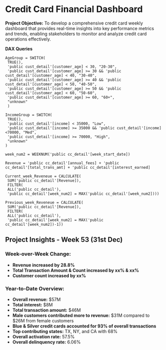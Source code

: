 # Credit Card Financial Dashboard

**Project Objective:**
To develop a comprehensive credit card weekly dashboard that provides real-time insights into key performance metrics and trends, enabling stakeholders to monitor and analyze credit card operations effectively.

**DAX Queries**

```DAX
AgeGroup = SWITCH(
 TRUE(),
 'public cust_detail'[customer_age] < 30, "20-30",
 'public cust_detail'[customer_age] >= 30 && 'public cust_detail'[customer_age] < 40, "30-40",
 'public cust_detail'[customer_age] >= 40 && 'public cust_detail'[customer_age] < 50, "40-50",
 'public cust_detail'[customer_age] >= 50 && 'public cust_detail'[customer_age] < 60, "50-60",
 'public cust_detail'[customer_age] >= 60, "60+",
 "unknown"
 )

IncomeGroup = SWITCH(
 TRUE(),
 'public cust_detail'[income] < 35000, "Low",
 'public cust_detail'[income] >= 35000 && 'public cust_detail'[income] <70000, "Med",
 'public cust_detail'[income] >= 70000, "High",
 "unknown"
)

week_num2 = WEEKNUM('public cc_detail'[week_start_date])

Revenue = 'public cc_detail'[annual_fees] + 'public cc_detail'[total_trans_amt] + 'public cc_detail'[interest_earned]

Current_week_Reveneue = CALCULATE(
 SUM('public cc_detail'[Revenue]),
 FILTER(
 ALL('public cc_detail'),
 'public cc_detail'[week_num2] = MAX('public cc_detail'[week_num2])))

Previous_week_Reveneue = CALCULATE(
 SUM('public cc_detail'[Revenue]),
 FILTER(
 ALL('public cc_detail'),
 'public cc_detail'[week_num2] = MAX('public cc_detail'[week_num2])-1))
```

## Project Insights - Week 53 (31st Dec)

### Week-over-Week Change:
- **Revenue increased by 28.8%**
- **Total Transaction Amount & Count increased by xx% & xx%**
- **Customer count increased by xx%**

### Year-to-Date Overview:
- **Overall revenue:** $57M
- **Total interest:** $8M
- **Total transaction amount:** $46M
- **Male customers contributed more to revenue:** $31M compared to $26M from female customers
- **Blue & Silver credit cards accounted for 93% of overall transactions**
- **Top contributing states:** TX, NY, and CA with 68%
- **Overall activation rate:** 57.5%
- **Overall delinquency rate:** 6.06%
